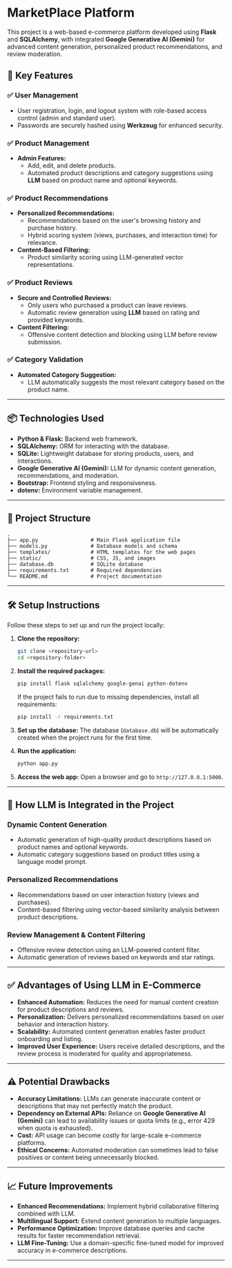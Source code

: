 # MarketPlace Platform

This project is a web-based e-commerce platform developed using **Flask** and **SQLAlchemy**, with integrated **Google Generative AI (Gemini)** for advanced content generation, personalized product recommendations, and review moderation.

## 🚀 Key Features

### ✅ User Management
- User registration, login, and logout system with role-based access control (admin and standard user).
- Passwords are securely hashed using **Werkzeug** for enhanced security.

### ✅ Product Management
- **Admin Features:**
   - Add, edit, and delete products.
   - Automated product descriptions and category suggestions using **LLM** based on product name and optional keywords.

### ✅ Product Recommendations
- **Personalized Recommendations:**
   - Recommendations based on the user's browsing history and purchase history.
   - Hybrid scoring system (views, purchases, and interaction time) for relevance.
- **Content-Based Filtering:**
   - Product similarity scoring using LLM-generated vector representations.

### ✅ Product Reviews
- **Secure and Controlled Reviews:**
   - Only users who purchased a product can leave reviews.
   - Automatic review generation using **LLM** based on rating and provided keywords.
- **Content Filtering:**
   - Offensive content detection and blocking using LLM before review submission.

### ✅ Category Validation
- **Automated Category Suggestion:**
   - LLM automatically suggests the most relevant category based on the product name.

---

## 📦 Technologies Used

- **Python & Flask:** Backend web framework.
- **SQLAlchemy:** ORM for interacting with the database.
- **SQLite:** Lightweight database for storing products, users, and interactions.
- **Google Generative AI (Gemini):** LLM for dynamic content generation, recommendations, and moderation.
- **Bootstrap:** Frontend styling and responsiveness.
- **dotenv:** Environment variable management.

---

## 📖 Project Structure

```plaintext
.
├── app.py                 # Main Flask application file
├── models.py              # Database models and schema
├── templates/             # HTML templates for the web pages
├── static/                # CSS, JS, and images
├── database.db            # SQLite database
├── requirements.txt       # Required dependencies
└── README.md              # Project documentation
```

---

## 🛠️ Setup Instructions

Follow these steps to set up and run the project locally:

1. **Clone the repository:**
   ```bash
   git clone <repository-url>
   cd <repository-folder>
   ```
2. **Install the required packages:**
   ```bash
   pip install flask sqlalchemy google-genai python-dotenv
   ```
   If the project fails to run due to missing dependencies, install all requirements:
   ```bash
   pip install -r requirements.txt
   ```
3. **Set up the database:**
   The database (`database.db`) will be automatically created when the project runs for the first time.

4. **Run the application:**
   ```bash
   python app.py
   ```
5. **Access the web app:**
   Open a browser and go to `http://127.0.0.1:5000`.

---

## 🧠 How LLM is Integrated in the Project

### **Dynamic Content Generation**
- Automatic generation of high-quality product descriptions based on product names and optional keywords.
- Automatic category suggestions based on product titles using a language model prompt.

### **Personalized Recommendations**
- Recommendations based on user interaction history (views and purchases).
- Content-based filtering using vector-based similarity analysis between product descriptions.

### **Review Management & Content Filtering**
- Offensive review detection using an LLM-powered content filter.
- Automatic generation of reviews based on keywords and star ratings.

---

## ✅ Advantages of Using LLM in E-Commerce

- **Enhanced Automation:** Reduces the need for manual content creation for product descriptions and reviews.
- **Personalization:** Delivers personalized recommendations based on user behavior and interaction history.
- **Scalability:** Automated content generation enables faster product onboarding and listing.
- **Improved User Experience:** Users receive detailed descriptions, and the review process is moderated for quality and appropriateness.

---

## ⚠️ Potential Drawbacks

- **Accuracy Limitations:** LLMs can generate inaccurate content or descriptions that may not perfectly match the product.
- **Dependency on External APIs:** Reliance on **Google Generative AI (Gemini)** can lead to availability issues or quota limits (e.g., error 429 when quota is exhausted).
- **Cost:** API usage can become costly for large-scale e-commerce platforms.
- **Ethical Concerns:** Automated moderation can sometimes lead to false positives or content being unnecessarily blocked.

---

## 📈 Future Improvements

- **Enhanced Recommendations:** Implement hybrid collaborative filtering combined with LLM.
- **Multilingual Support:** Extend content generation to multiple languages.
- **Performance Optimization:** Improve database queries and cache results for faster recommendation retrieval.
- **LLM Fine-Tuning:** Use a domain-specific fine-tuned model for improved accuracy in e-commerce descriptions.

---




